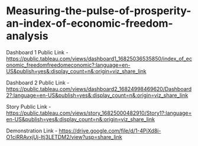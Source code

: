 # Measuring-the-pulse-of-prosperity-an-index-of-economic-freedom-analysis


Dashboard 1 Public Link - https://public.tableau.com/views/dashboard1_16825036535850/index_of_economic_freedomfreedomeconomic?:language=en-US&publish=yes&:display_count=n&:origin=viz_share_link


Dashboard 2 Public Link - https://public.tableau.com/views/dashboard2_16824998469620/Dashboard2?:language=en-US&publish=yes&:display_count=n&:origin=viz_share_link

Story Public Link - https://public.tableau.com/views/story_16825000482910/Story1?:language=en-US&publish=yes&:display_count=n&:origin=viz_share_link

Demonstration Link - https://drive.google.com/file/d/1-4PiXd8i-O1ciRRAvxjUj-Itj3LETDM2/view?usp=share_link
